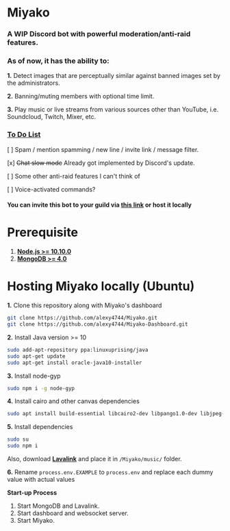 # Miyako
### A WIP Discord bot with powerful moderation/anti-raid features.
### As of now, it has the ability to:
**1.** Detect images that are perceptually similar against banned images set by the administrators.

**2.** Banning/muting members with optional time limit.

**3.** Play music or live streams from various sources other than YouTube, i.e. Soundcloud, Twitch, Mixer, etc.

### **[To Do List](https://trello.com/b/8oubeSKz/miyako)**
[ ] Spam / mention spamming / new line / invite link / message filter.

[x] ~~Chat slow mode~~ Already got implemented by Discord's update.

[ ] Some other anti-raid features I can't think of

[ ] Voice-activated commands?

#### You can invite this bot to your guild via **[this link](https://discordapp.com/oauth2/authorize?client_id=415313696102023169&permissions=8&scope=bot)** or host it locally

# Prerequisite
1. **[Node.js >= 10.10.0](https://nodejs.org/en/download/current/)**
2. **[MongoDB >= 4.0](https://www.mongodb.com/download-center?utm_source=manual&utm_campaign=download-mongodb-navbar-cta&utm_medium=docs#community)**

###

# Hosting Miyako locally (Ubuntu)
**1.** Clone this repository along with Miyako's dashboard
```bash
git clone https://github.com/alexy4744/Miyako.git
git clone https://github.com/alexy4744/Miyako-Dashboard.git
```

**2.** Install Java version >= 10
```bash 
sudo add-apt-repository ppa:linuxuprising/java
sudo apt-get update
sudo apt-get install oracle-java10-installer
```

**3.** Install node-gyp
```bash
sudo npm i -g node-gyp
```

**4.** Install cairo and other canvas dependencies 
```bash
sudo apt install build-essential libcairo2-dev libpango1.0-dev libjpeg-dev libgif-dev librsvg2-dev 
```

**5.** Install dependencies
```bash
sudo su
sudo npm i
```

Also, download **[Lavalink](https://github.com/Frederikam/Lavalink)** and place it in `/Miyako/music/` folder.

**6.** Rename `process.env.EXAMPLE` to `process.env` and replace each dummy value with actual values

**Start-up Process**
1. Start MongoDB and Lavalink.
2. Start dashboard and websocket server.
3. Start Miyako.

